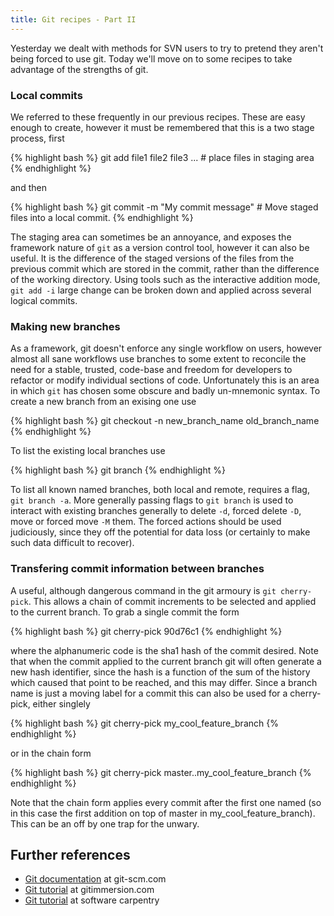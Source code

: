 ```yaml
---
title: Git recipes - Part II
---
```


Yesterday we dealt with methods for SVN users to try to pretend they aren't being forced to use git. Today we'll move on to some recipes to take advantage of the strengths of git.

### Local commits

We referred to these frequently in our previous recipes. These are easy enough to create, however it must be remembered that this is a two stage process, first

{% highlight bash %}
git add file1 file2 file3 ... # place files in staging area
{% endhighlight %}

and then

{% highlight bash %}
git commit -m "My commit message"  # Move staged files into a local commit.
{% endhighlight %}

The staging area can sometimes be an annoyance, and exposes the framework nature of `git` as a version control tool, however it can also be useful. It is the difference of the staged versions of the files from the previous commit which are stored in the commit, rather than the difference of the working directory. Using tools such as the interactive addition mode, `git add -i` large change can be broken down and applied across several logical commits.

### Making new branches

As a framework, git doesn't enforce any single workflow on users, however almost all sane workflows use branches to some extent to reconcile the need for a stable, trusted, code-base and freedom for developers to refactor or modify individual sections of code. Unfortunately this is an area in which `git` has chosen some obscure and badly un-mnemonic syntax. To create a new branch from an exising one use
 
{% highlight bash %}
git checkout -n new_branch_name old_branch_name
{% endhighlight %}

To list the existing local branches use

{% highlight bash %}
git branch
{% endhighlight %}

To list all known named branches, both local and remote, requires a flag, `git branch -a`. More generally passing flags to `git branch` is used to interact with existing branches generally to delete `-d`, forced delete `-D`, move or forced move `-M` them. The forced actions should be used judiciously, since they off the potential for data loss (or certainly to make such data difficult to recover).

### Transfering commit information between branches

A useful, although dangerous command in the git armoury is `git cherry-pick`. This allows a chain of commit increments to be selected and applied to the current branch. To grab a single commit the form

{% highlight bash %}
git cherry-pick 90d76c1
{% endhighlight %}

where the alphanumeric code is the sha1 hash of the commit desired. Note that when the commit applied to the current branch git will often generate a new hash identifier, since the hash is a function of the sum of the history which caused that point to be reached, and this may differ. Since a branch name is just a moving label for a commit this can also be used for a cherry-pick, either singlely

{% highlight bash %}
git cherry-pick my_cool_feature_branch
{% endhighlight %}

or in the chain form

{% highlight bash %}
git cherry-pick master..my_cool_feature_branch
{% endhighlight %}

Note that the chain form applies every commit after the first one named (so in this case the first addition on top of master in my_cool_feature_branch). This can be an off by one trap for the unwary.

## Further references

* [Git documentation](https://git-scm.com/documentation) at git-scm.com
* [Git tutorial](http://gitimmersion.com/index.html) at gitimmersion.com
* [Git tutorial](http://swcarpentry.github.io/git-novice/) at software carpentry

